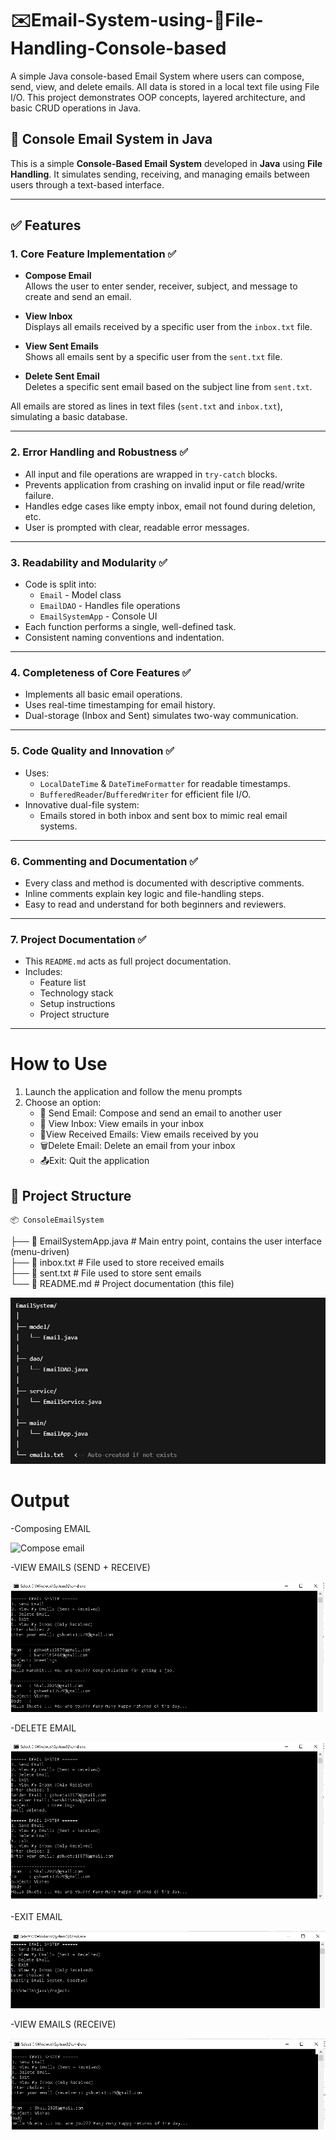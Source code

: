 # ✉️Email-System-using-📁File-Handling-Console-based
A simple Java console-based Email System where users can compose, send, view, and delete emails. All data is stored in a local text file using File I/O. This project demonstrates OOP concepts, layered architecture, and basic CRUD operations in Java.

## 📧 Console Email System in Java

This is a simple **Console-Based Email System** developed in **Java** using **File Handling**. It simulates sending, receiving, and managing emails between users through a text-based interface.

---

## ✅ Features

### 1. Core Feature Implementation ✅

- **Compose Email**  
  Allows the user to enter sender, receiver, subject, and message to create and send an email.

- **View Inbox**  
  Displays all emails received by a specific user from the `inbox.txt` file.

- **View Sent Emails**  
  Shows all emails sent by a specific user from the `sent.txt` file.

- **Delete Sent Email**  
  Deletes a specific sent email based on the subject line from `sent.txt`.

All emails are stored as lines in text files (`sent.txt` and `inbox.txt`), simulating a basic database.

---

### 2. Error Handling and Robustness ✅

- All input and file operations are wrapped in `try-catch` blocks.
- Prevents application from crashing on invalid input or file read/write failure.
- Handles edge cases like empty inbox, email not found during deletion, etc.
- User is prompted with clear, readable error messages.

---

### 3. Readability and Modularity ✅

- Code is split into:
  - `Email` - Model class
  - `EmailDAO` - Handles file operations
  - `EmailSystemApp` - Console UI
- Each function performs a single, well-defined task.
- Consistent naming conventions and indentation.

---

### 4. Completeness of Core Features ✅

- Implements all basic email operations.
- Uses real-time timestamping for email history.
- Dual-storage (Inbox and Sent) simulates two-way communication.

---

### 5. Code Quality and Innovation ✅

- Uses:
  - `LocalDateTime` & `DateTimeFormatter` for readable timestamps.
  - `BufferedReader`/`BufferedWriter` for efficient file I/O.
- Innovative dual-file system:
  - Emails stored in both inbox and sent box to mimic real email systems.

---

### 6. Commenting and Documentation ✅

- Every class and method is documented with descriptive comments.
- Inline comments explain key logic and file-handling steps.
- Easy to read and understand for both beginners and reviewers.

---

### 7. Project Documentation ✅

- This `README.md` acts as full project documentation.
- Includes:
  - Feature list
  - Technology stack
  - Setup instructions
  - Project structure

---

# How to Use
1. Launch the application and follow the menu prompts
2. Choose an option:
   - 📩 Send Email: Compose and send an email to another user
   - 📮 View Inbox: View emails in your inbox
    - 📨View Received Emails: View emails received by you
    - 🗑️Delete Email: Delete an email from your inbox
    - 📤Exit: Quit the application

## 📁 Project Structure
    📦 ConsoleEmailSystem   
├── 📄 EmailSystemApp.java # Main entry point, contains the user interface (menu-driven)     
├── 📄 inbox.txt # File used to store received emails    
├── 📄 sent.txt # File used to store sent emails      
└── 📄 README.md # Project documentation (this file)     


![Structure](Structure.jpeg)

# Output 
  -Composing EMAIL  
  
![Compose email](Compose_Email.jpg.)

  -VIEW EMAILS (SEND + RECEIVE)  

![VIEW EMAILS (SEND + RECEIVE)](View_email.jpg)  

  -DELETE EMAIL

![DELETE EMAILS](Delete_Email.jpg)  

  -EXIT EMAIL
  
![EXIT EMAILS](Exit_email.jpg)

  -VIEW EMAILS (RECEIVE)

  ![VIEW EMAILS(RECEIVE)](View_email(Receive).jpg)  


  
